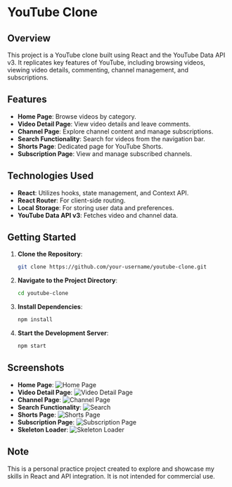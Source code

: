# YouTube Clone

## Overview

This project is a YouTube clone built using React and the YouTube Data API v3. It replicates key features of YouTube, including browsing videos, viewing video details, commenting, channel management, and subscriptions.

## Features

- **Home Page**: Browse videos by category.
- **Video Detail Page**: View video details and leave comments.
- **Channel Page**: Explore channel content and manage subscriptions.
- **Search Functionality**: Search for videos from the navigation bar.
- **Shorts Page**: Dedicated page for YouTube Shorts.
- **Subscription Page**: View and manage subscribed channels.

## Technologies Used

- **React**: Utilizes hooks, state management, and Context API.
- **React Router**: For client-side routing.
- **Local Storage**: For storing user data and preferences.
- **YouTube Data API v3**: Fetches video and channel data.

## Getting Started

1. **Clone the Repository**:
    ```bash
    git clone https://github.com/your-username/youtube-clone.git
    ```

2. **Navigate to the Project Directory**:
    ```bash
    cd youtube-clone
    ```

3. **Install Dependencies**:
    ```bash
    npm install
    ```

4. **Start the Development Server**:
    ```bash
    npm start
    ```



## Screenshots

- **Home Page**:
  ![Home Page](./src/assets/feed.png)
- **Video Detail Page**:
  ![Video Detail Page](./src/assets/video.png)
- **Channel Page**:
  ![Channel Page](./src/assets/channel.png)
- **Search Functionality**:
  ![Search](./src/assets/search.png)
- **Shorts Page**:
  ![Shorts Page](./src/assets/shorts.png)
- **Subscription Page**:
  ![Subscription Page](./src/assets/subscriptionPage.png)
- **Skeleton Loader**:
  ![Skeleton Loader](./src/assets/skeleton.png)

## Note

This is a personal practice project created to explore and showcase my skills in React and API integration. It is not intended for commercial use.
